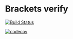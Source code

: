 # Brackets verify

[![Build Status](https://travis-ci.org/d946/brackets.svg?branch=master)](https://travis-ci.org/d946/brackets)

[![codecov](https://codecov.io/gh/d946/brackets/branch/master/graph/badge.svg)](https://codecov.io/gh/d946/brackets)